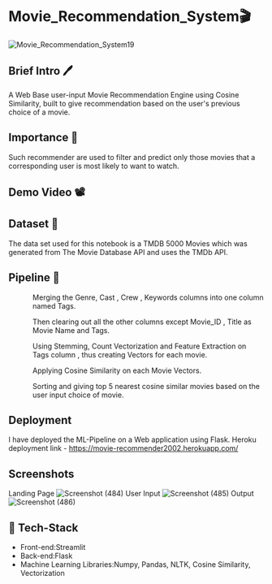 # Movie_Recommendation_System🎬 
![Movie_Recommendation_System19](https://user-images.githubusercontent.com/84613393/198863557-3aed9695-a34c-4cf9-b574-3a80a8b04ee2.png)

## Brief Intro 🖊
A Web Base user-input Movie Recommendation Engine using Cosine Similarity, built to give recommendation based on the user's previous choice of a movie.

## Importance 📌
Such recommender are used to filter and predict only those movies that a corresponding user is most likely to want to watch.

## Demo Video 📽


## Dataset 📄
The data set used for this notebook is a TMDB 5000 Movies which was generated from The Movie Database API and uses the TMDb API.

## Pipeline 🔁
<ol>
  <ul> Merging the Genre, Cast , Crew , Keywords columns into one column named Tags.</ul>
  <ul> Then clearing out all the other columns except Movie_ID , Title as Movie Name and Tags. </ul>
  <ul> Using Stemming, Count Vectorization and Feature Extraction on Tags column , thus creating Vectors for each movie. </ul>
  <ul> Applying Cosine Similarity on each Movie Vectors. </ul>
  <ul> Sorting and giving top 5 nearest cosine similar movies based on the user input choice of movie. </ul>  
</ol>

## Deployment
I have deployed the ML-Pipeline on a Web application using Flask.
Heroku deployment link - https://movie-recommender2002.herokuapp.com/

## Screenshots
Landing Page 
![Screenshot (484)](https://user-images.githubusercontent.com/84613393/198864582-9814d904-934b-4af0-b29b-c068b071d43d.png)
User Input
![Screenshot (485)](https://user-images.githubusercontent.com/84613393/198864610-9cd40c2d-14ba-4861-a5d1-93eca3697e99.png)
Output
![Screenshot (486)](https://user-images.githubusercontent.com/84613393/198864648-4883732f-4091-43e6-8ced-334c3f37caa5.png)

 ## 🔨 Tech-Stack
 <ul>
  <li> Front-end:Streamlit </li>
  <li> Back-end:Flask </li>
  <li> Machine Learning Libraries:Numpy, Pandas, NLTK, Cosine Similarity, Vectorization</li>
 </ul>
